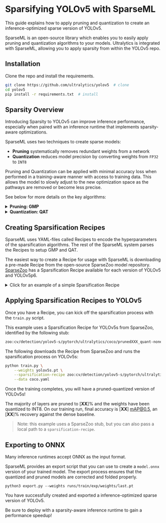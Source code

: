 # Sparsifying YOLOv5 with SparseML

This guide explains how to apply pruning and quantization to create an inference-optimized sparse 
version of YOLOv5.

SparseML is an open-source library which enables you to easily apply pruning and quantization algorithms to 
your models. Ultralytics is integrated with SparseML, allowing you to apply sparsity from 
within the YOLOv5 repo.

## Installation

Clone the repo and install the requirements.

```bash
git clone https://github.com/ultralytics/yolov5  # clone
cd yolov5
pip install -r requirements.txt  # install
```

## Sparsity Overview

Introducing Sparsity to YOLOv5 can improve inference performance, especially when paired with 
an inference runtime that implements sparsity-aware optimizations.

SparseML uses two techniques to create sparse models:
- **Pruning** systematically removes redundant weights from a network
- **Quantization** reduces model precision by converting weights from `FP32` to `INT8`

Pruning and Quantization can be applied with minimal accuracy loss when performed in a training-aware manner with 
access to training data. This allows the model to slowly adjust to the new optimization space as the pathways are removed or become less precise. 

See below for more details on the key algorithms:

<details>
    <summary><b>Pruning: GMP</b></summary>
    <br>
   
Gradual magnitude pruning or GMP is the best algorithm for pruning. With it, 
the least impactful weights are iteratively removed over several epochs up to a specified level of sparsity. 
The remaining non-zero weights are then fine-tuned to the objective function. This iterative process enables 
the model to slowly adjust to a new optimization space after pathways are removed before pruning again.

</details>
        
<details>
    <summary><b>Quantization: QAT</b></summary>
    <br>

Quantization aware training or QAT is the best algorithm for quantization. With it, fake quantization 
operators are injected into the graph before quantizable nodes for activations, and weights 
are wrapped with fake quantization operators. The fake quantization operators interpolate 
the weights and activations down to `INT8` on the forward pass but enable a full update of 
the weights at `FP32` on the backward pass. This allows the model to adapt to the loss of 
information from quantization on the forward pass. 
    
</details>
    
## Creating Sparsification Recipes

SparseML uses YAML-files called Recipes to encode the hyperparameters of the sparsification algorithms. The rest of the SparseML system parses the Recipes to setup GMP and QAT.

The easiest way to create a Recipe for usage with SparseML is downloading a pre-made Recipe
from the open-source SparseZoo model repository. [SparseZoo](https://sparsezoo.neuralmagic.com/?domain=cv&sub_domain=detection&page=1) has a Sparsification Recipe available for each version of YOLOv5 and YOLOv5p6. 

<details>
    <summary>Click for an example of a simple Sparsification Recipe</b></summary>
    </br>

```yaml
# recipe.yaml
    
modifiers:
    - !GMPruningModifier
        init_sparsity: 0.05
        final_sparsity: 0.8
        start_epoch: 0.0
        end_epoch: 30.0
        update_frequency: 1.0
        params: __ALL_PRUNABLE__

    - !SetLearningRateModifier
        start_epoch: 0.0
        learning_rate: 0.05

    - !LearningRateFunctionModifier
        start_epoch: 30.0
        end_epoch: 50.0
        lr_func: cosine
        init_lr: 0.05
        final_lr: 0.001

    - !QuantizationModifier
        start_epoch: 50.0
        freeze_bn_stats_epoch: 53.0

    - !SetLearningRateModifier
        start_epoch: 50.0
        learning_rate: 10e-6

    - !EpochRangeModifier
        start_epoch: 0.0
        end_epoch: 55.0
```

In this example, the GMP algorithm is applied to all parameters, starting from an initial sparsity of 5% and gradually increasing to 80% over 30 epochs, as indicated by the `GMPruningModifier` element. Over the final 6 epochs (epoch 50-55), quantization is applied, as indicated by `QuantizationModifier`.

Note that this Recipe is a simple example. You can find a state-of-the-art Sparsification Recipe for YOLOv5s in [SparseZoo](https://sparsezoo.neuralmagic.com/models/cv%2Fdetection%2Fyolov5-s%2Fpytorch%2Fultralytics%2Fcoco%2Fpruned_quant-aggressive_94).

</details>


## Applying Sparsification Recipes to YOLOv5

Once you have a Recipe, you can kick off the sparsification process with the `train.py` script.

This example uses a Sparsification Recipe for YOLOv5s from SparseZoo, identified by the following stub:

```bash
zoo:cv/detection/yolov5-s/pytorch/ultralytics/coco/prunedXXX_quant-none
```

The following downloads the Recipe from SparseZoo and runs the sparsification process on YOLOv5s:

```bash
python train.py \
    --weights yolov5s.pt \
    --sparsification-recipe zoo:cv/detection/yolov5-s/pytorch/ultralytics/coco/prunedXXX_quant-none \
    --data coco.yaml
```

Once the training completes, you will have a pruned-quantized version of YOLOv5s! 

The majority of layers are pruned to [**XX**]% and the weights have been quantized to INT8. 
On our training run, final accuracy is [**XX**] mAP@0.5, an [**XX**]% recovery against the dense baseline.

> Note: this example uses a SparseZoo stub, but you can also pass a local path to a `sparsification-recipe`.

## Exporting to ONNX

Many inference runtimes accept ONNX as the input format.

SparseML provides an export script that you can use to create a `model.onnx` version of your
trained model. The export process ensures that the quantized and pruned models are 
corrected and folded properly.

```
python3 export.py --weights runs/train/exp/weights/last.pt 
```

You have successfully created and exported a inference-optimized sparse version of YOLOv5.

Be sure to deploy with a sparsity-aware inference runtime to gain a performance speedup!
